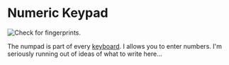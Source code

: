 # Numeric Keypad

![Check for fingerprints.](oredict:oc:materialNumPad)

The numpad is part of every [keyboard](../block/keyboard.md). I allows you to enter numbers. I'm seriously running out of ideas of what to write here...

